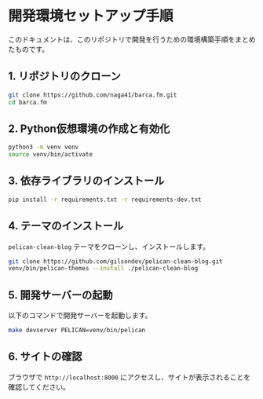 # 開発環境セットアップ手順

このドキュメントは、このリポジトリで開発を行うための環境構築手順をまとめたものです。

## 1. リポジトリのクローン

```bash
git clone https://github.com/naga41/barca.fm.git
cd barca.fm
```

## 2. Python仮想環境の作成と有効化

```bash
python3 -m venv venv
source venv/bin/activate
```

## 3. 依存ライブラリのインストール

```bash
pip install -r requirements.txt -r requirements-dev.txt
```

## 4. テーマのインストール

`pelican-clean-blog` テーマをクローンし、インストールします。

```bash
git clone https://github.com/gilsondev/pelican-clean-blog.git
venv/bin/pelican-themes --install ./pelican-clean-blog
```

## 5. 開発サーバーの起動

以下のコマンドで開発サーバーを起動します。

```bash
make devserver PELICAN=venv/bin/pelican
```

## 6. サイトの確認

ブラウザで `http://localhost:8000` にアクセスし、サイトが表示されることを確認してください。
